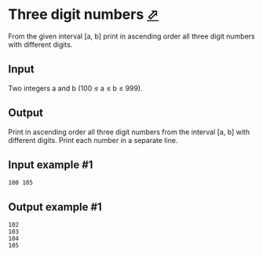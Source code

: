 # Three digit numbers [⬀](https://www.e-olymp.com/en/problems/2097)
From the given interval [a, b] print in ascending order all three digit numbers with different digits.

## Input
Two integers a and b (100 ≤ a ≤ b ≤ 999).

## Output
Print in ascending order all three digit numbers from the interval [a, b] with different digits. Print each number in a separate line.

## Input example #1
```
100 105
```

## Output example #1
```
102
103
104
105
```
